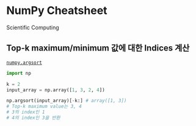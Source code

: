 # NumPy Cheatsheet

Scientific Computing

## Top-k maximum/minimum 값에 대한 Indices 계산 
[`numpy.argsort`](https://numpy.org/doc/stable/reference/generated/numpy.argsort.html)

```python
import np

k = 2
input_array = np.array([1, 3, 2, 4])

np.argsort(input_array)[-k:] # array([1, 3])
# Top-k maximum value는 3, 4
# 3의 index인 1
# 4의 index인 3을 반환
```
